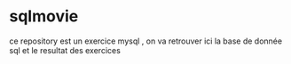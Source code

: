# sqlmovie
ce repository est un exercice mysql , on va retrouver ici la base de donnée sql et le resultat des exercices 
